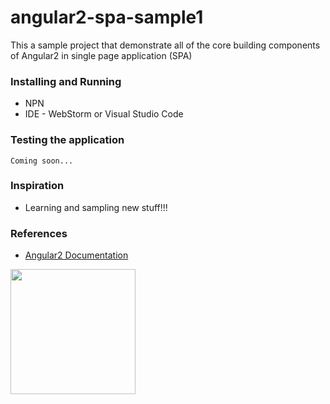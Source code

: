 # angular2-spa-sample1

This a sample project that demonstrate all of the core building components of Angular2 in single page application (SPA)

### Installing and Running

* NPN
* IDE - WebStorm or Visual Studio Code


### Testing the application

```
Coming soon...
```


### Inspiration

* Learning and sampling new stuff!!!

### References

 * [Angular2 Documentation](https://angular.io/docs/ts/latest/) 

<img src="https://s3.amazonaws.com/images.seroundtable.com/angularjs-logo-1439428428.png" width="200">
